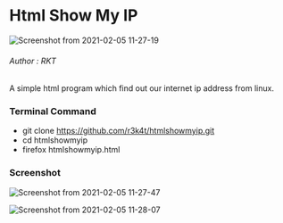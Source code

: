 # Html Show My IP

![Screenshot from 2021-02-05 11-27-19](https://user-images.githubusercontent.com/69615463/106994999-23ef8b00-67a8-11eb-917c-7ba7887a37d9.png)

<h6> Author : RKT </h6>


A simple html program which find out our internet ip address from linux.


### Terminal Command ###

+ git clone https://github.com/r3k4t/htmlshowmyip.git
+ cd htmlshowmyip
+ firefox htmlshowmyip.html

### Screenshot ###


![Screenshot from 2021-02-05 11-27-47](https://user-images.githubusercontent.com/69615463/106995033-310c7a00-67a8-11eb-9618-bcadaf9625db.png)

![Screenshot from 2021-02-05 11-28-07](https://user-images.githubusercontent.com/69615463/106995042-3669c480-67a8-11eb-8596-178bdcdd6f90.png)



